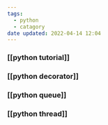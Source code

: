 ```yaml
---
tags:
  - python
  - catagory
date updated: 2022-04-14 12:04
---
```


### [[python tutorial]]

### [[python decorator]]

### [[python queue]]

### [[python thread]]
